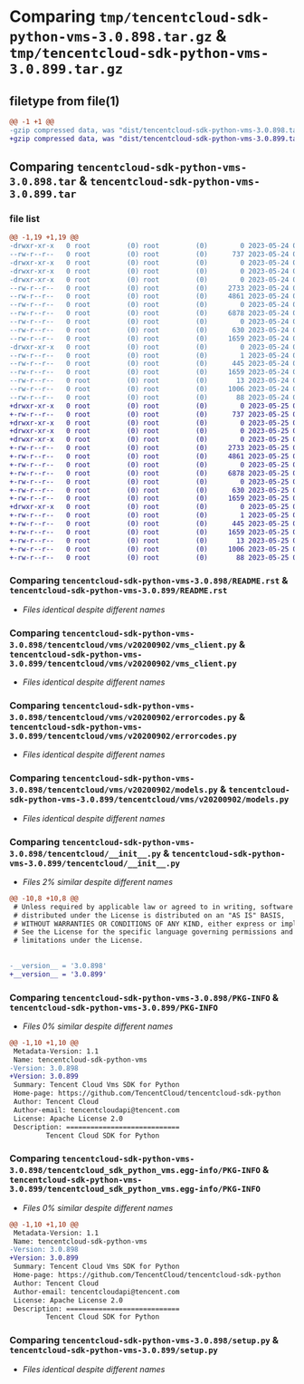 # Comparing `tmp/tencentcloud-sdk-python-vms-3.0.898.tar.gz` & `tmp/tencentcloud-sdk-python-vms-3.0.899.tar.gz`

## filetype from file(1)

```diff
@@ -1 +1 @@
-gzip compressed data, was "dist/tencentcloud-sdk-python-vms-3.0.898.tar", last modified: Wed May 24 02:11:18 2023, max compression
+gzip compressed data, was "dist/tencentcloud-sdk-python-vms-3.0.899.tar", last modified: Thu May 25 00:40:55 2023, max compression
```

## Comparing `tencentcloud-sdk-python-vms-3.0.898.tar` & `tencentcloud-sdk-python-vms-3.0.899.tar`

### file list

```diff
@@ -1,19 +1,19 @@
-drwxr-xr-x   0 root         (0) root         (0)        0 2023-05-24 02:11:18.000000 tencentcloud-sdk-python-vms-3.0.898/
--rw-r--r--   0 root         (0) root         (0)      737 2023-05-24 02:11:18.000000 tencentcloud-sdk-python-vms-3.0.898/README.rst
-drwxr-xr-x   0 root         (0) root         (0)        0 2023-05-24 02:11:18.000000 tencentcloud-sdk-python-vms-3.0.898/tencentcloud/
-drwxr-xr-x   0 root         (0) root         (0)        0 2023-05-24 02:11:18.000000 tencentcloud-sdk-python-vms-3.0.898/tencentcloud/vms/
-drwxr-xr-x   0 root         (0) root         (0)        0 2023-05-24 02:11:18.000000 tencentcloud-sdk-python-vms-3.0.898/tencentcloud/vms/v20200902/
--rw-r--r--   0 root         (0) root         (0)     2733 2023-05-24 02:11:18.000000 tencentcloud-sdk-python-vms-3.0.898/tencentcloud/vms/v20200902/vms_client.py
--rw-r--r--   0 root         (0) root         (0)     4861 2023-05-24 02:11:18.000000 tencentcloud-sdk-python-vms-3.0.898/tencentcloud/vms/v20200902/errorcodes.py
--rw-r--r--   0 root         (0) root         (0)        0 2023-05-24 02:11:18.000000 tencentcloud-sdk-python-vms-3.0.898/tencentcloud/vms/v20200902/__init__.py
--rw-r--r--   0 root         (0) root         (0)     6878 2023-05-24 02:11:18.000000 tencentcloud-sdk-python-vms-3.0.898/tencentcloud/vms/v20200902/models.py
--rw-r--r--   0 root         (0) root         (0)        0 2023-05-24 02:11:18.000000 tencentcloud-sdk-python-vms-3.0.898/tencentcloud/vms/__init__.py
--rw-r--r--   0 root         (0) root         (0)      630 2023-05-24 02:11:18.000000 tencentcloud-sdk-python-vms-3.0.898/tencentcloud/__init__.py
--rw-r--r--   0 root         (0) root         (0)     1659 2023-05-24 02:11:18.000000 tencentcloud-sdk-python-vms-3.0.898/PKG-INFO
-drwxr-xr-x   0 root         (0) root         (0)        0 2023-05-24 02:11:18.000000 tencentcloud-sdk-python-vms-3.0.898/tencentcloud_sdk_python_vms.egg-info/
--rw-r--r--   0 root         (0) root         (0)        1 2023-05-24 02:11:18.000000 tencentcloud-sdk-python-vms-3.0.898/tencentcloud_sdk_python_vms.egg-info/dependency_links.txt
--rw-r--r--   0 root         (0) root         (0)      445 2023-05-24 02:11:18.000000 tencentcloud-sdk-python-vms-3.0.898/tencentcloud_sdk_python_vms.egg-info/SOURCES.txt
--rw-r--r--   0 root         (0) root         (0)     1659 2023-05-24 02:11:18.000000 tencentcloud-sdk-python-vms-3.0.898/tencentcloud_sdk_python_vms.egg-info/PKG-INFO
--rw-r--r--   0 root         (0) root         (0)       13 2023-05-24 02:11:18.000000 tencentcloud-sdk-python-vms-3.0.898/tencentcloud_sdk_python_vms.egg-info/top_level.txt
--rw-r--r--   0 root         (0) root         (0)     1006 2023-05-24 02:11:18.000000 tencentcloud-sdk-python-vms-3.0.898/setup.py
--rw-r--r--   0 root         (0) root         (0)       88 2023-05-24 02:11:18.000000 tencentcloud-sdk-python-vms-3.0.898/setup.cfg
+drwxr-xr-x   0 root         (0) root         (0)        0 2023-05-25 00:40:55.000000 tencentcloud-sdk-python-vms-3.0.899/
+-rw-r--r--   0 root         (0) root         (0)      737 2023-05-25 00:40:55.000000 tencentcloud-sdk-python-vms-3.0.899/README.rst
+drwxr-xr-x   0 root         (0) root         (0)        0 2023-05-25 00:40:55.000000 tencentcloud-sdk-python-vms-3.0.899/tencentcloud/
+drwxr-xr-x   0 root         (0) root         (0)        0 2023-05-25 00:40:55.000000 tencentcloud-sdk-python-vms-3.0.899/tencentcloud/vms/
+drwxr-xr-x   0 root         (0) root         (0)        0 2023-05-25 00:40:55.000000 tencentcloud-sdk-python-vms-3.0.899/tencentcloud/vms/v20200902/
+-rw-r--r--   0 root         (0) root         (0)     2733 2023-05-25 00:40:55.000000 tencentcloud-sdk-python-vms-3.0.899/tencentcloud/vms/v20200902/vms_client.py
+-rw-r--r--   0 root         (0) root         (0)     4861 2023-05-25 00:40:55.000000 tencentcloud-sdk-python-vms-3.0.899/tencentcloud/vms/v20200902/errorcodes.py
+-rw-r--r--   0 root         (0) root         (0)        0 2023-05-25 00:40:55.000000 tencentcloud-sdk-python-vms-3.0.899/tencentcloud/vms/v20200902/__init__.py
+-rw-r--r--   0 root         (0) root         (0)     6878 2023-05-25 00:40:55.000000 tencentcloud-sdk-python-vms-3.0.899/tencentcloud/vms/v20200902/models.py
+-rw-r--r--   0 root         (0) root         (0)        0 2023-05-25 00:40:55.000000 tencentcloud-sdk-python-vms-3.0.899/tencentcloud/vms/__init__.py
+-rw-r--r--   0 root         (0) root         (0)      630 2023-05-25 00:40:55.000000 tencentcloud-sdk-python-vms-3.0.899/tencentcloud/__init__.py
+-rw-r--r--   0 root         (0) root         (0)     1659 2023-05-25 00:40:55.000000 tencentcloud-sdk-python-vms-3.0.899/PKG-INFO
+drwxr-xr-x   0 root         (0) root         (0)        0 2023-05-25 00:40:55.000000 tencentcloud-sdk-python-vms-3.0.899/tencentcloud_sdk_python_vms.egg-info/
+-rw-r--r--   0 root         (0) root         (0)        1 2023-05-25 00:40:55.000000 tencentcloud-sdk-python-vms-3.0.899/tencentcloud_sdk_python_vms.egg-info/dependency_links.txt
+-rw-r--r--   0 root         (0) root         (0)      445 2023-05-25 00:40:55.000000 tencentcloud-sdk-python-vms-3.0.899/tencentcloud_sdk_python_vms.egg-info/SOURCES.txt
+-rw-r--r--   0 root         (0) root         (0)     1659 2023-05-25 00:40:55.000000 tencentcloud-sdk-python-vms-3.0.899/tencentcloud_sdk_python_vms.egg-info/PKG-INFO
+-rw-r--r--   0 root         (0) root         (0)       13 2023-05-25 00:40:55.000000 tencentcloud-sdk-python-vms-3.0.899/tencentcloud_sdk_python_vms.egg-info/top_level.txt
+-rw-r--r--   0 root         (0) root         (0)     1006 2023-05-25 00:40:55.000000 tencentcloud-sdk-python-vms-3.0.899/setup.py
+-rw-r--r--   0 root         (0) root         (0)       88 2023-05-25 00:40:55.000000 tencentcloud-sdk-python-vms-3.0.899/setup.cfg
```

### Comparing `tencentcloud-sdk-python-vms-3.0.898/README.rst` & `tencentcloud-sdk-python-vms-3.0.899/README.rst`

 * *Files identical despite different names*

### Comparing `tencentcloud-sdk-python-vms-3.0.898/tencentcloud/vms/v20200902/vms_client.py` & `tencentcloud-sdk-python-vms-3.0.899/tencentcloud/vms/v20200902/vms_client.py`

 * *Files identical despite different names*

### Comparing `tencentcloud-sdk-python-vms-3.0.898/tencentcloud/vms/v20200902/errorcodes.py` & `tencentcloud-sdk-python-vms-3.0.899/tencentcloud/vms/v20200902/errorcodes.py`

 * *Files identical despite different names*

### Comparing `tencentcloud-sdk-python-vms-3.0.898/tencentcloud/vms/v20200902/models.py` & `tencentcloud-sdk-python-vms-3.0.899/tencentcloud/vms/v20200902/models.py`

 * *Files identical despite different names*

### Comparing `tencentcloud-sdk-python-vms-3.0.898/tencentcloud/__init__.py` & `tencentcloud-sdk-python-vms-3.0.899/tencentcloud/__init__.py`

 * *Files 2% similar despite different names*

```diff
@@ -10,8 +10,8 @@
 # Unless required by applicable law or agreed to in writing, software
 # distributed under the License is distributed on an "AS IS" BASIS,
 # WITHOUT WARRANTIES OR CONDITIONS OF ANY KIND, either express or implied.
 # See the License for the specific language governing permissions and
 # limitations under the License.
 
 
-__version__ = '3.0.898'
+__version__ = '3.0.899'
```

### Comparing `tencentcloud-sdk-python-vms-3.0.898/PKG-INFO` & `tencentcloud-sdk-python-vms-3.0.899/PKG-INFO`

 * *Files 0% similar despite different names*

```diff
@@ -1,10 +1,10 @@
 Metadata-Version: 1.1
 Name: tencentcloud-sdk-python-vms
-Version: 3.0.898
+Version: 3.0.899
 Summary: Tencent Cloud Vms SDK for Python
 Home-page: https://github.com/TencentCloud/tencentcloud-sdk-python
 Author: Tencent Cloud
 Author-email: tencentcloudapi@tencent.com
 License: Apache License 2.0
 Description: ============================
         Tencent Cloud SDK for Python
```

### Comparing `tencentcloud-sdk-python-vms-3.0.898/tencentcloud_sdk_python_vms.egg-info/PKG-INFO` & `tencentcloud-sdk-python-vms-3.0.899/tencentcloud_sdk_python_vms.egg-info/PKG-INFO`

 * *Files 0% similar despite different names*

```diff
@@ -1,10 +1,10 @@
 Metadata-Version: 1.1
 Name: tencentcloud-sdk-python-vms
-Version: 3.0.898
+Version: 3.0.899
 Summary: Tencent Cloud Vms SDK for Python
 Home-page: https://github.com/TencentCloud/tencentcloud-sdk-python
 Author: Tencent Cloud
 Author-email: tencentcloudapi@tencent.com
 License: Apache License 2.0
 Description: ============================
         Tencent Cloud SDK for Python
```

### Comparing `tencentcloud-sdk-python-vms-3.0.898/setup.py` & `tencentcloud-sdk-python-vms-3.0.899/setup.py`

 * *Files identical despite different names*

